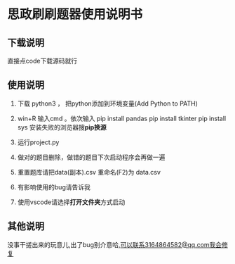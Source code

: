 # 思政刷刷题器使用说明书
## 下载说明
直接点code下载源码就行
## 使用说明
1. 下载 python3 ， 把python添加到环境变量(Add Python to PATH)

2. win+R 输入cmd 。依次输入
pip install pandas 
pip install tkinter
pip install sys
安装失败的浏览器搜**pip换源**

3. 运行project.py

4. 做对的题目删除，做错的题目下次启动程序会再做一遍

5. 重置题库请把data(副本).csv 重命名(F2)为 data.csv

6. 有影响使用的bug请告诉我

7. 使用vscode请选择**打开文件夹**方式启动

## 其他说明
没事干搓出来的玩意儿,出了bug别介意哈,可以联系3164864582@qq.com我会修复
